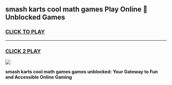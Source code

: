 
## smash karts cool math games Play Online 👋 Unblocked Games
<h3>
<a href="https://news.freeplayer.one?title=smash_karts_cool_math_games&ref=17CMG">CLICK TO PLAY</a></h3>
<hr>

<h3>
<a href="https://news.freeplayer.one?title=smash_karts_cool_math_games&ref=17CMG">CLICK 2 PLAY</a>
  
</h3>

<a href="https://news.freeplayer.one?title=smash_karts_cool_math_games&ref=17CMG/"><img src="https://clearcache.store/games.png"></a>


**smash karts cool math games games unblocked: Your Gateway to Fun and Accessible Online Gaming**
